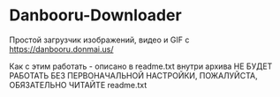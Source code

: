 # Danbooru-Downloader
Простой загрузчик изображений, видео и GIF с https://danbooru.donmai.us/

Как с этим работать - описано в readme.txt внутри архива
НЕ БУДЕТ РАБОТАТЬ БЕЗ ПЕРВОНАЧАЛЬНОЙ НАСТРОЙКИ, ПОЖАЛУЙСТА, ОБЯЗАТЕЛЬНО ЧИТАЙТЕ readme.txt
